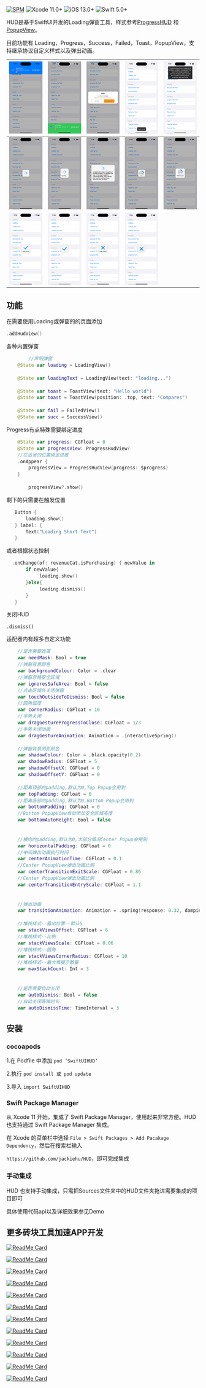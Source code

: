 

[![SPM](https://img.shields.io/badge/SPM-supported-DE5C43.svg?style=flat)](https://swift.org/package-manager/)
![Xcode 11.0+](https://img.shields.io/badge/Xcode-11.0%2B-blue.svg)
![iOS 13.0+](https://img.shields.io/badge/iOS-14.0%2B-blue.svg)
![Swift 5.0+](https://img.shields.io/badge/Swift-5.0%2B-orange.svg)

HUD是基于SwiftUI开发的Loading弹窗工具，样式参考[ProgressHUD](https://github.com/relatedcode/ProgressHUD)  和  [PopupView](https://github.com/Mijick/PopupView)。

目前功能有 Loading，Progress，Success，Failed，Toast，PopupView，支持继承协议自定义样式以及弹出动画。

| ![](Image/top.png)     | ![](Image/bottom.png)   | ![](Image/center.png)   | ![](Image/toast.png)    | ![](Image/toast2.png)    |
| ---------------------- | ----------------------- | ----------------------- | ----------------------- | ------------------------ |
| ![](Image/loading.png) | ![](Image/loading2.png) | ![](Image/loading3.png) | ![](Image/progress.png) | ![](Image/progress2.png) |
| ![](Image/succ.png)    | ![](Image/succ2.png)    | ![](Image/fail.png)     | ![](Image/fail2.png)    |                          |



## 功能

在需要使用Loading或弹窗的的页面添加

```Swift
.addHudView()
```

各种内置弹窗

```swift
		//声明弹窗
    @State var loading = LoadingView()

    @State var loadingText = LoadingView(text: "loading...")

    @State var toast = ToastView(text: "Hello world")
    @State var toast = ToastView(position: .top, text: "Compares")
    
    @State var fail = FailedView()
    @State var succ = SuccessView()

```

Progress有点特殊需要绑定进度

```swift
    @State var progress: CGFloat = 0
    @State var progressView: ProgressHudView?
    //在适当的位置绑定进度
    .onAppear {
        progressView = ProgressHudView(progress: $progress)
    }

		progressView?.show()
```

剩下的只需要在触发位置

```swift
   Button {
       loading.show()
   } label: {
       Text("Loading Short Text")
   }
```

 或者根据状态控制

```swift
  .onChange(of: revenueCat.isPurchasing) { newValue in
       if newValue{
            loading.show()
       }else{
            loading.dismiss()
       }
   }
```

关闭HUD

```
.dismiss()
```

适配器内有超多自定义功能

```Swift
    //是否需要遮罩
    var needMask: Bool = true
    //弹窗背景颜色
    var backgroundColour: Color = .clear
    //弹窗忽略安全区域
    var ignoresSafeArea: Bool = false
    //点击区域外关闭弹窗
    var touchOutsideToDismiss: Bool = false
    //圆角弧度
    var cornerRadius: CGFloat = 10
    //手势关闭
    var dragGestureProgressToClose: CGFloat = 1/3
    //手势关闭动画
    var dragGestureAnimation: Animation = .interactiveSpring()
    
    //弹窗背景阴影颜色
    var shadowColour: Color = .black.opacity(0.2)
    var shadowRadius: CGFloat = 5
    var shadowOffsetX: CGFloat = 0
    var shadowOffsetY: CGFloat = 0
    
    //距离顶部的padding,默认为0,Top Popup会用到
    var topPadding: CGFloat = 0
    //距离底部的padding,默认为0,Bottom Popup会用到
    var bottomPadding: CGFloat = 0
    //Bottom PopupView自动添加安全区域高度
    var bottomAutoHeight: Bool = false
    
    
    //横向的padding,默认为0,大部分情况Center Popup会用到
    var horizontalPadding: CGFloat = 0
    //中间弹出动画执行时间
    var centerAnimationTime: CGFloat = 0.1
    //Center PopupView弹出动画比例
    var centerTransitionExitScale: CGFloat = 0.86
    //Center PopupView弹出动画比例
    var centerTransitionEntryScale: CGFloat = 1.1
    
    
    //弹出动画
    var transitionAnimation: Animation = .spring(response: 0.32, dampingFraction: 1, blendDuration: 0.32)

    //堆栈样式--露出位置--默认6
    var stackViewsOffset: CGFloat = 6
    //堆栈样式--比例
    var stackViewsScale: CGFloat = 0.06
    //堆栈样式--圆角
    var stackViewsCornerRadius: CGFloat = 10
    //堆栈样式--最大堆展示数量
    var maxStackCount: Int = 3
    
    
    //是否需要自动关闭
    var autoDismiss: Bool = false
    //自动关闭等候时长
    var autoDismissTime: TimeInterval = 3
```



## 安装

### cocoapods

1.在 Podfile 中添加 `pod ‘SwiftUIHUD’`

2.执行 `pod install 或 pod update`

3.导入 `import SwiftUIHUD`

### Swift Package Manager

从 Xcode 11 开始，集成了 Swift Package Manager，使用起来非常方便。HUD 也支持通过 Swift Package Manager 集成。

在 Xcode 的菜单栏中选择 `File > Swift Packages > Add Pacakage Dependency`，然后在搜索栏输入

`https://github.com/jackiehu/HUD`，即可完成集成

### 手动集成

HUD 也支持手动集成，只需把Sources文件夹中的HUD文件夹拖进需要集成的项目即可



具体使用代码api以及详细效果参见Demo



## 更多砖块工具加速APP开发

[![ReadMe Card](https://github-readme-stats.vercel.app/api/pin/?username=jackiehu&repo=SwiftMediator&theme=radical&locale=cn)](https://github.com/jackiehu/SwiftMediator)

[![ReadMe Card](https://github-readme-stats.vercel.app/api/pin/?username=jackiehu&repo=SwiftShow&theme=radical&locale=cn)](https://github.com/jackiehu/SwiftShow)

[![ReadMe Card](https://github-readme-stats.vercel.app/api/pin/?username=jackiehu&repo=SwiftLog&theme=radical&locale=cn)](https://github.com/jackiehu/SwiftLog)

[![ReadMe Card](https://github-readme-stats.vercel.app/api/pin/?username=jackiehu&repo=SwiftyForm&theme=radical&locale=cn)](https://github.com/jackiehu/SwiftyForm)

[![ReadMe Card](https://github-readme-stats.vercel.app/api/pin/?username=jackiehu&repo=SwiftEmptyData&theme=radical&locale=cn)](https://github.com/jackiehu/SwiftEmptyData)

[![ReadMe Card](https://github-readme-stats.vercel.app/api/pin/?username=jackiehu&repo=SwiftPageView&theme=radical&locale=cn)](https://github.com/jackiehu/SwiftPageView)

[![ReadMe Card](https://github-readme-stats.vercel.app/api/pin/?username=jackiehu&repo=JHTabBarController&theme=radical&locale=cn)](https://github.com/jackiehu/JHTabBarController)

[![ReadMe Card](https://github-readme-stats.vercel.app/api/pin/?username=jackiehu&repo=SwiftMesh&theme=radical&locale=cn)](https://github.com/jackiehu/SwiftMesh)

[![ReadMe Card](https://github-readme-stats.vercel.app/api/pin/?username=jackiehu&repo=SwiftNotification&theme=radical&locale=cn)](https://github.com/jackiehu/SwiftNotification)

[![ReadMe Card](https://github-readme-stats.vercel.app/api/pin/?username=jackiehu&repo=SwiftNetSwitch&theme=radical&locale=cn)](https://github.com/jackiehu/SwiftNetSwitch)

[![ReadMe Card](https://github-readme-stats.vercel.app/api/pin/?username=jackiehu&repo=SwiftButton&theme=radical&locale=cn)](https://github.com/jackiehu/SwiftButton)

[![ReadMe Card](https://github-readme-stats.vercel.app/api/pin/?username=jackiehu&repo=SwiftDatePicker&theme=radical&locale=cn)](https://github.com/jackiehu/SwiftDatePicker)

